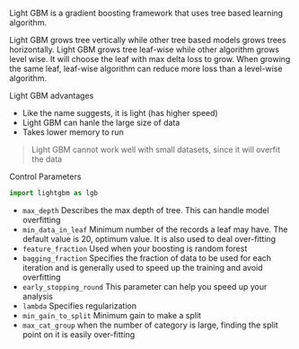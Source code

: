 Light GBM is a gradient boosting framework that uses tree based learning algorithm.

Light GBM grows tree vertically while other tree based models grows trees horizontally. Light GBM grows tree leaf-wise while other algorithm grows level wise. It will choose the leaf with max delta loss to grow.  When growing the same leaf, leaf-wise algorithm can reduce more loss than a level-wise algorithm.

Light GBM advantages
- Like the name suggests, it is light (has higher speed)
- Light GBM can hanle the large size of data
- Takes lower memory to run

> Light GBM cannot work well with small datasets, since it will overfit the data

Control Parameters

```py
import lightgbm as lgb
```

- `max_depth` Describes the max depth of tree. This can handle model overfitting
- `min_data_in_leaf` Minimum number of the records a leaf may have. The default value is 20, optimum value. It is also used to deal over-fitting
- `feature_fraction`  Used when your boosting is random forest
- `bagging_fraction` Specifies the fraction of data to be used for each iteration and is generally used to speed up the training and avoid overfitting
- `early_stopping_round` This parameter can help you speed up your analysis
- `lambda` Specifies regularization
- `min_gain_to_split` Minimum gain to make a split
- `max_cat_group` when the number of category is large, finding the split point on it is easily over-fitting


